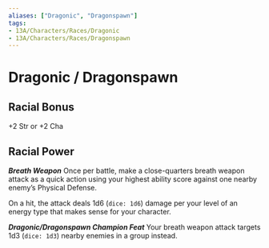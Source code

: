 ```yaml
---
aliases: ["Dragonic", "Dragonspawn"]
tags: 
- 13A/Characters/Races/Dragonic
- 13A/Characters/Races/Dragonspawn
---
```

# Dragonic / Dragonspawn

## Racial Bonus

+2 Str or +2 Cha

## Racial Power

*__Breath Weapon__*
Once per battle, make a close-quarters breath weapon attack as a quick action using your highest ability score against one nearby enemy’s Physical Defense.

On a hit, the attack deals 1d6 (`dice: 1d6`) damage per your level of an energy type that makes sense for your character.

*__Dragonic/Dragonspawn Champion Feat__*
Your breath weapon attack targets 1d3 (`dice: 1d3`) nearby enemies in a group instead.
